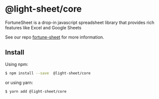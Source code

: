 # @light-sheet/core

FortuneSheet is a drop-in javascript spreadsheet library that provides rich features like Excel and Google Sheets

See our repo [fortune-sheet](https://github.com/ruilisi/fortune-sheet) for more information.

## Install

Using npm:

```bash
$ npm install --save  @light-sheet/core
```

or using yarn:

```bash
$ yarn add @light-sheet/core
```
